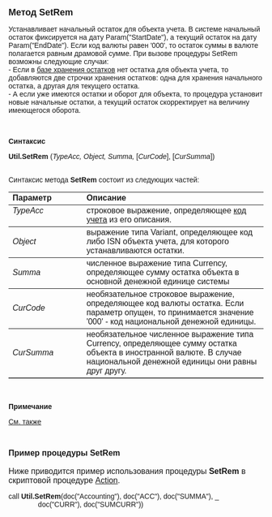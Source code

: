 <html>
<head>
<title>SetRem</title>
<style type="text/css">
.style1 {
	font-family: "Arial";
}
</style>
</head>

<body>

<p><strong><font size="4" face="Arial">Метод SetRem</font></strong></p>

<p><font face="Arial">Устанавливает начальный остаток для объекта 
учета. В системе начальный остаток фиксируется на дату Param(&quot;StartDate&quot;), а 
текущий остаток на дату Param(&quot;EndDate&quot;). Если код валюты равен &#39;000&#39;, то 
остаток суммы в валюте полагается равным драмовой сумме. При вызове процедуры 
SetRem возможны следующие случаи:<br>
- Если в <a href="../../../Database/Hirest.html">базе хранения остатков</a> нет 
остатка для объекта учета, то добавляются две строчки хранения остатков: одна 
для хранения начального остатка, а другая для текущего остатка. <br>
- А если уже имеются остатки и оборот для объекта, то процедура установит новые 
начальные остатки, а текущий остаток скорректирует на величину имеющегося 
оборота. </font></p>

<p class="label">&nbsp;</p>

<p class="label"><font face="Arial"><b>Синтаксис</b></font></p>

<p><font face="Arial"><strong>Util.SetRem</strong> (<em>TypeAcc, 
Object, Summa, </em>[<em>CurCode</em>],<em>
</em>[<em>CurSumma</em>])</font></p>

<p><font face="Arial"><br>
Синтаксис метода<strong> SetRem</strong> состоит из следующих частей:</font></p>

<table border="1" cellPadding="5" cols="2" frame="below" rules="rows">
<TBODY>
  <tr vAlign="top">
    <td class="label" width="29%"><font face="Arial"><b>Параметр</b></font></td>
    <td class="label" width="71%"><font face="Arial"><strong>Описание</strong></font></td>
  </tr>
  <tr vAlign="top">
    <td width="29%"><font face="Arial"><em>TypeAcc</em></font></td>
    <td width="71%"><font face="Arial">строковое выражение, 
	определяющее <a href="../../../Defs/Accounting.html">код учета</a> из его 
	описания.</font></td>
  </tr>
  <tr>
    <td width="29%"><font face="Arial"><em>Object</em></font></td>
    <td width="71%"><font face="Arial">выражение типа Variant, 
	определяющее код либо ISN объекта учета, для которого устанавливаются 
	остатки.</font></td>
  </tr>
  <tr>
    <td width="29%"><font face="Arial"><em>Summa</em></font></td>
    <td width="71%"><span class="style1">ч</span><font face="Arial">исленное выражение типа 
	Currency, определяющее сумму остатка объекта в основной денежной единице 
	системы</font></td>
  </tr>
  <tr>
    <td width="29%"><font face="Arial"><em>CurCode</em></font></td>
    <td width="71%"><font face="Arial">необязательное строковое 
	выражение, определяющее код валюты остатка. Если параметр опущен, то 
	принимается значение &#39;000&#39; - код национальной денежной единицы.</font></td>
  </tr>
</TBODY>
  <tr>
    <td width="29%"><font face="Arial"><em>CurSumma</em></font></td>
    <td width="71%"><font face="Arial">необязательное численное 
	выражение типа Currency, определяющее сумму остатка объекта в иностранной 
	валюте. В случае национальной денежной единицы они равны друг другу.</font></td>
  </tr>
</table>

<p class="label">&nbsp;</p>

<p class="label"><font face="Arial"><b>Примечание</b></font></p>

<p class="label"><a href="../../../functions.html"><font face="Arial">
См. также</font></a></p>

<p class="label">&nbsp;</p>

<p><font size="3" face="Arial"><strong>Пример процедуры SetRem<br>
</strong><br>
Ниже приводится пример использования процедуры <strong>SetRem</strong>
в скриптовой процедуре <a href="../../../ScriptProcs/Action.html">Action</a>.</font></p>

<p><font face="Arial">call <strong>Util.SetRem</strong>(doc(&quot;Accounting&quot;), 
doc(&quot;ACC&quot;), doc(&quot;SUMMA&quot;), _<br>
&nbsp;&nbsp;&nbsp;&nbsp;&nbsp;&nbsp;&nbsp;&nbsp;&nbsp;&nbsp;&nbsp;&nbsp;&nbsp;&nbsp; 
doc(&quot;CURR&quot;), doc(&quot;SUMCURR&quot;))<br>
</font></p>
</body>
</html>
